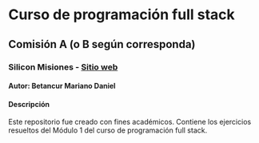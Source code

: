 # Curso de programación full stack

## Comisión A (o B según corresponda)

### Silicon Misiones - [Sitio web](https://siliconmisiones.gob.ar/)

#### Autor: Betancur Mariano Daniel

#### Descripción
Este repositorio fue creado con fines académicos. Contiene los ejercicios resueltos del Módulo 1 del curso de programación full stack.

